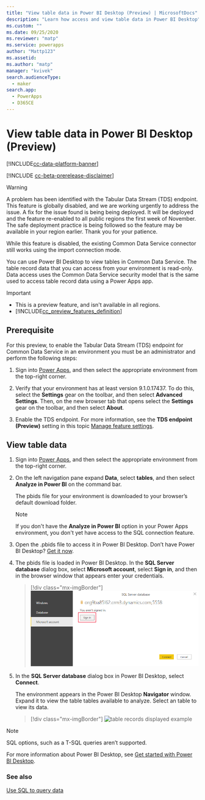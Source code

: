 ```yaml
---
title: "View table data in Power BI Desktop (Preview) | MicrosoftDocs"
description: "Learn how access and view table data in Power BI Desktop"
ms.custom: ""
ms.date: 09/25/2020
ms.reviewer: "matp"
ms.service: powerapps
author: "Mattp123"
ms.assetid: 
ms.author: "matp"
manager: "kvivek"
search.audienceType: 
  - maker
search.app: 
  - PowerApps
  - D365CE
---
```

# View table data in Power BI Desktop (Preview)

[!INCLUDE[cc-data-platform-banner](../../includes/cc-data-platform-banner.md)]

[!INCLUDE [cc-beta-prerelease-disclaimer](../../includes/cc-beta-prerelease-disclaimer.md)]

> [!WARNING]
> A problem has been identified with the Tabular Data Stream (TDS) endpoint. This feature is globally disabled, and we are working urgently to address the issue. 
> A fix for the issue found is being being deployed. It will be deployed and the feature re-enabled to all public regions the first week of November. The safe deployment practice is being followed so the feature may be available in your region earlier. Thank you for your patience. 
> 
> While this feature is disabled, the existing Common Data Service connector still works using the import connection mode.

You can use Power BI Desktop to view tables in Common Data Service. The table
record data that you can access from your environment is read-only. Data access
uses the Common Data Service security model that is the same used to access
table record data using a Power Apps app.

> [!IMPORTANT]
> - This is a preview feature, and isn't available in all regions.
> - [!INCLUDE[cc_preview_features_definition](../../includes/cc-preview-features-definition.md)]

## Prerequisite
For this preview, to enable the Tabular Data Stream (TDS) endpoint for Common Data Service in an environment you must be an administrator and perform the following steps:
    
1. Sign into [Power Apps](https://make.powerapps.com/), and then select the appropriate environment from the top-right corner.
      
2. Verify that your environment has at least version 9.1.0.17437. To do this, select the **Settings** gear on the toolbar, and then select **Advanced Settings**. Then, on the new browser tab that opens select the **Settings** gear on the toolbar, and then select **About**.
      
3. Enable the TDS endpoint. For more information, see the **TDS endpoint (Preview)** setting in this topic [Manage feature settings](/power-platform/admin/settings-features).
          
## View table data

1.  Sign into [Power Apps](https://make.powerapps.com/), and then select the
    appropriate environment from the top-right corner.

2.  On the left navigation pane expand **Data**, select **tables**, and then
    select **Analyze in Power BI** on the command bar.

    The pbids file for your environment is downloaded to your browser’s default download folder.
    
    > [!NOTE]
    > If you don't have the **Analyze in Power BI** option in your Power Apps environment, you don't yet have access to the SQL connection feature.

3.  Open the .pbids file to access it in Power BI Desktop. Don’t have Power BI
    Desktop? [Get it now](https://powerbi.microsoft.com/downloads/).

4.  The pbids file is loaded in Power BI Desktop. In the **SQL Server database**
    dialog box, select **Microsoft account**, select **Sign in**, and then in
    the browser window that appears enter your credentials.

    > [!div class="mx-imgBorder"] 
    > ![Sign in to connect to your environment](media/power-bi-environment-signin.png "Sign in to connect to your environment")

5.  In the **SQL Server database** dialog box in Power BI Desktop, select
    **Connect**.

    The environment appears in the Power BI Desktop **Navigator** window. Expand
    it to view the table tables available to analyze. Select an table to view
    its data.

    > [!div class="mx-imgBorder"] 
    > ![table records displayed example](media/table-record-data-displayed.png "table records displayed example" )

> [!NOTE]
> SQL options, such as a T-SQL queries aren’t supported.

For more information about Power BI Desktop, see [Get started with Power BI Desktop](/power-bi/desktop-getting-started).

### See also
[Use SQL to query data](../../developer/common-data-service/cds-sql-query.md)
